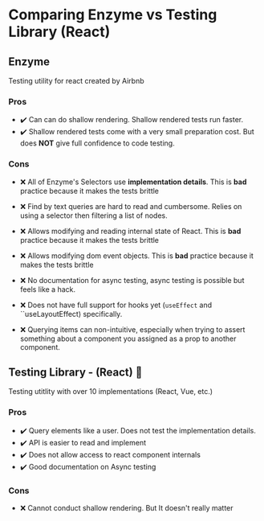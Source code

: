 # Comparing Enzyme vs Testing Library (React)

## Enzyme

Testing utility for react created by Airbnb

### Pros

- ✔️ Can can do shallow rendering. Shallow rendered tests run faster.
- ✔️ Shallow rendered tests come with a very small preparation cost. But does **NOT** give full confidence to code testing.

### Cons

- ❌ All of Enzyme's Selectors use **implementation details**. This is **bad** practice because it makes the tests brittle

- ❌ Find by text queries are hard to read and cumbersome. Relies on using a selector then filtering a list of nodes.
- ❌ Allows modifying and reading internal state of React. This is **bad** practice because it makes the tests brittle
- ❌ Allows modifying dom event objects. This is **bad** practice because it makes the tests brittle
- ❌ No documentation for async testing, async testing is possible but feels like a hack.
- ❌ Does not have full support for hooks yet (`useEffect` and ``useLayoutEffect) specifically.
- ❌ Querying items can non-intuitive, especially when trying to assert something about a component you assigned as a prop to another component.

## Testing Library - (React) 🚀

Testing utitlity with over 10 implementations (React, Vue, etc.)

### Pros

- ✔️ Query elements like a user. Does not test the implementation details.
- ✔️ API is easier to read and implement
- ✔️ Does not allow access to react component internals
- ✔️ Good documentation on Async testing

### Cons

- ❌ Cannot conduct shallow rendering. But It doesn't really matter
